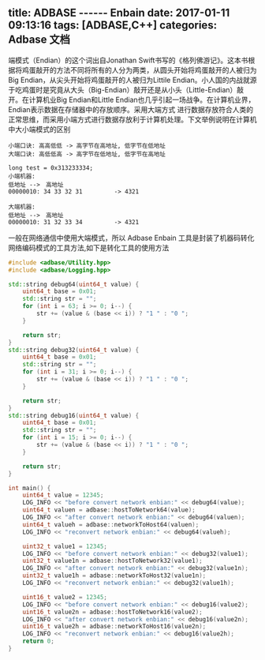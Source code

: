 title: ADBASE ------ Enbain
date: 2017-01-11 09:13:16
tags: [ADBASE,C++]
categories: Adbase 文档
---
端模式（Endian）的这个词出自Jonathan Swift书写的《格列佛游记》。这本书根据将鸡蛋敲开的方法不同将所有的人分为两类，从圆头开始将鸡蛋敲开的人被归为Big Endian，从尖头开始将鸡蛋敲开的人被归为Littile Endian。小人国的内战就源于吃鸡蛋时是究竟从大头（Big-Endian）敲开还是从小头（Little-Endian）敲开。在计算机业Big Endian和Little Endian也几乎引起一场战争。在计算机业界，Endian表示数据在存储器中的存放顺序。采用大端方式 进行数据存放符合人类的正常思维，而采用小端方式进行数据存放利于计算机处理。下文举例说明在计算机中大小端模式的区别

	小端口诀: 高高低低 -> 高字节在高地址, 低字节在低地址
	大端口诀: 高低低高 -> 高字节在低地址, 低字节在高地址

```
long test = 0x313233334;
小端机器:
低地址 -->　高地址
00000010: 34 33 32 31         -> 4321

大端机器:
低地址 -->　高地址
00000010: 31 32 33 34         -> 4321
```

一般在网络通信中使用大端模式，所以 Adbase Enbain 工具是封装了机器码转化网络编码模式的工具方法,如下是转化工具的使用方法

```cpp
#include <adbase/Utility.hpp>
#include <adbase/Logging.hpp>

std::string debug64(uint64_t value) {
    uint64_t base = 0x01;
    std::string str = "";
    for (int i = 63; i >= 0; i--) {
        str += (value & (base << i)) ? "1 " : "0 ";
    }

    return str;
}
std::string debug32(uint64_t value) {
    uint64_t base = 0x01;
    std::string str = "";
    for (int i = 31; i >= 0; i--) {
        str += (value & (base << i)) ? "1 " : "0 ";
    }

    return str;
}
std::string debug16(uint64_t value) {
    uint64_t base = 0x01;
    std::string str = "";
    for (int i = 15; i >= 0; i--) {
        str += (value & (base << i)) ? "1 " : "0 ";
    }

    return str;
}

int main() {
    uint64_t value = 12345;
    LOG_INFO << "before convert network enbian:" << debug64(value);
    uint64_t valuen = adbase::hostToNetwork64(value);
    LOG_INFO << "after convert network enbian:" << debug64(valuen);
    uint64_t valueh = adbase::networkToHost64(valuen);
    LOG_INFO << "reconvert network enbian:" << debug64(valueh);

    uint32_t value1 = 12345;
    LOG_INFO << "before convert network enbian:" << debug32(value1);
    uint32_t value1n = adbase::hostToNetwork32(value1);
    LOG_INFO << "after convert network enbian:" << debug32(value1n);
    uint32_t value1h = adbase::networkToHost32(value1n);
    LOG_INFO << "reconvert network enbian:" << debug32(value1h);

    uint16_t value2 = 12345;
    LOG_INFO << "before convert network enbian:" << debug16(value2);
    uint16_t value2n = adbase::hostToNetwork16(value2);
    LOG_INFO << "after convert network enbian:" << debug16(value2n);
    uint16_t value2h = adbase::networkToHost16(value2n);
    LOG_INFO << "reconvert network enbian:" << debug16(value2h);
    return 0;
}
```
